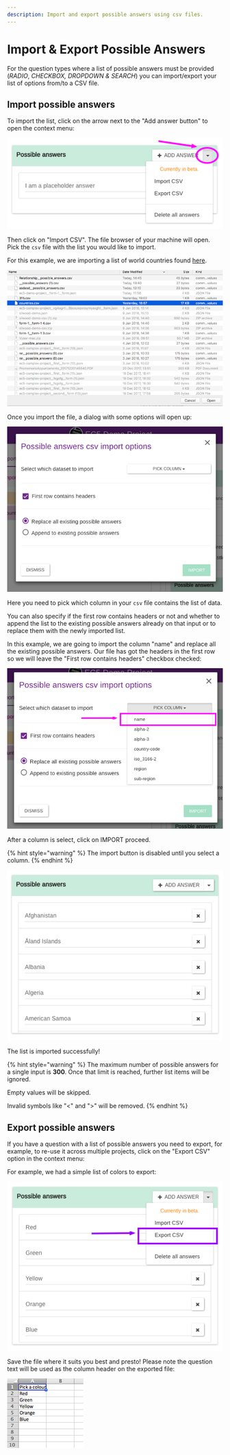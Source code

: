 ```yaml
---
description: Import and export possible answers using csv files.
---
```


# Import & Export Possible Answers

For the question types where a list of possible answers must be provided (_RADIO_, _CHECKBOX, DROPDOWN & SEARCH_) you can import/export your list of options from/to a CSV file.

## Import possible answers

To import the list, click on the arrow next to the "Add answer button" to open the context menu:

![](../.gitbook/assets/import-possible-answers-1.png)

Then click on "Import CSV". The file browser of your machine will open. Pick the `csv` file with the list you would like to import.

For this example, we are importing a list of world countries found [here](https://github.com/lukes/ISO-3166-Countries-with-Regional-Codes/blob/master/all/all.csv).

![](../.gitbook/assets/import-possible-answers-2.png)

Once you import the file, a dialog with some options will open up:

![](../.gitbook/assets/import-possible-answers-3.png)

Here you need to pick which column in your `csv` file contains the list of data.

You can also specify if the first row contains headers or not and whether to append the list to the existing possible answers already on that input or to replace them with the newly imported list.

In this example, we are going to import the column "name" and replace all the existing possible answers. Our file has got the headers in the first row so we will leave the "First row contains headers" checkbox checked:

![](../.gitbook/assets/import-possible-answers-4.png)

After a column is select, click on IMPORT proceed.

{% hint style="warning" %}
The import button is disabled until you select a column.
{% endhint %}

![](../.gitbook/assets/import-possible-answers-5.png)

The list is imported successfully!

{% hint style="warning" %}
The maximum number of possible answers for a single input is **300**. Once that limit is reached, further list items will be ignored.

&#x20;Empty values will be skipped.

Invalid symbols like "<" and ">" will be removed.
{% endhint %}

## Export possible answers

If you have a question with a list of possible answers you need to export, for example, to re-use it across multiple projects, click on the "Export CSV" option in the context menu:

For example, we had a simple list of colors to export:

![](../.gitbook/assets/import-possible-answers-6.png)

Save the file where it suits you best and presto! Please note the question text will be used as the column header on the exported file:

![](../.gitbook/assets/import-possible-answers-7.png)
